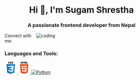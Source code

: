  <h1 align="center">Hi 👋, I'm Sugam Shrestha</h1>
    <h3 align="center">A passionate frontend developer from Nepal</h3>
<img align="right" alt="coding" width="400" src="https://user-images.githubusercontent.com/55389276/140866485-8fb1c876-9a8f-4d6a-98dc-08c4981eaf70.gif"
    - 🌱 I’m currently learning **Computer Science** - ⚡ Fun fact **I am Simple 1**

  <h3 align="left">Connect with me:</h3>
    <p align="left">
    </p>

<h3 align="left">Languages and Tools:</h3>
<p align="left">
     <a href="https://www.w3schools.com/css/" target="_blank" rel="noreferrer"> <img src="https://raw.githubusercontent.com/devicons/devicon/master/icons/css3/css3-original-wordmark.svg" alt="css3" width="40" height="40" /> </a>
        <a href="https://www.w3.org/html/" target="_blank" rel="noreferrer"> <img src="https://raw.githubusercontent.com/devicons/devicon/master/icons/html5/html5-original-wordmark.svg" alt="html5" width="40" height="40" /> </a>
        <a href="https://www.djangoproject.com" target="_blank" rel="noreferrer">
        <img src="https://seeklogo.com/images/D/django-logo-4C5ECF7036-seeklogo.com.png" alt="Python" width="40" height="40" /> </a>
    </p>
